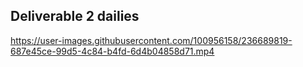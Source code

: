 ## Deliverable 2 dailies


https://user-images.githubusercontent.com/100956158/236689819-687e45ce-99d5-4c84-b4fd-6d4b04858d71.mp4

